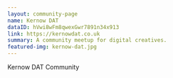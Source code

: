 ```yaml
---
layout: community-page
name: Kernow DAT
dataID: hVwi8wFm8qwexGwr7891n34x913
link: https://kernowdat.co.uk
summary: A community meetup for digital creatives.
featured-img: kernow-dat.jpg
---
```

Kernow DAT Community
